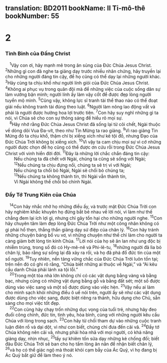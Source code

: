 translation: BD2011
bookName: II Ti-mô-thê 
bookNumber: 55
-------

<div class="title"><h1>2</h1><h3>Tinh Binh của Ðấng Christ</h3></div>
<span class="verse 2ti_2_1"> <sup>1</sup>Vậy con ơi, hãy mạnh mẽ trong ân sủng của Ðức Chúa Jesus Christ. </span>
<span class="verse 2ti_2_2"><sup>2</sup>Những gì con đã nghe ta giảng dạy trước nhiều nhân chứng, hãy truyền lại cho những người đáng tin cậy, để họ cũng có thể dạy lại những người khác. </span>
<span class="verse 2ti_2_3"><sup>3</sup>Hãy cùng ta chịu khổ như người lính giỏi của Ðức Chúa Jesus Christ. </span>
<span class="verse 2ti_2_4"><sup>4</sup>Không ai phục vụ trong quân đội mà để những việc của cuộc sống dân sự làm vướng bận mình; người lính ấy làm vậy cốt để được đẹp lòng người tuyển mộ mình. </span>
<span class="verse 2ti_2_5"><sup>5</sup>Cũng vậy, không lực sĩ tranh tài thể thao nào có thể đoạt giải nếu không tranh tài đúng theo luật. </span>
<span class="verse 2ti_2_6"><sup>6</sup>Người làm nông lao động vất vả phải là người được hưởng hoa lợi trước tiên. </span>
<span class="verse 2ti_2_7"><sup>7</sup>Con hãy suy nghĩ những gì ta nói, vì Chúa sẽ cho con sự thông sáng để hiểu rõ mọi sự.<br/></span>
<span class="verse 2ti_2_8"> <sup>8</sup>Hãy nhớ rằng Ðức Chúa Jesus Christ đã sống lại từ cõi chết, Ngài thuộc về dòng dõi Vua Ða-vít, theo như Tin Mừng ta rao giảng. </span>
<span class="verse 2ti_2_9"><sup>9</sup>Vì rao giảng Tin Mừng đó ta chịu khổ, thậm chí bị xiềng xích như kẻ tội đồ, nhưng Ðạo của Ðức Chúa Trời không bị xiềng xích. </span>
<span class="verse 2ti_2_10"><sup>10</sup>Vì vậy ta cam chịu mọi sự vì cớ những người được chọn để họ cũng có thể được ơn cứu rỗi trong Ðức Chúa Jesus Christ với vinh hiển đời đời. </span>
<span class="verse 2ti_2_11"><sup>11</sup>Ðây là những lời chắc chắn đáng tin cậy:<br/>  Nếu chúng ta đã chết với Ngài, chúng ta cũng sẽ sống với Ngài;<br/></span>
<span class="verse 2ti_2_12">  <sup>12</sup>Nếu chúng ta chịu đựng nổi, chúng ta sẽ trị vì với Ngài;<br/>  Nếu chúng ta chối bỏ Ngài, Ngài sẽ chối bỏ chúng ta;<br/></span>
<span class="verse 2ti_2_13">  <sup>13</sup>Nếu chúng ta không thành tín, thì Ngài vẫn thành tín,<br/>  Vì Ngài không thể chối bỏ chính Ngài.<br/></span>
<div class="title"><h3>Ðầy Tớ Trung Kiên của Chúa</h3></div>
<span class="verse 2ti_2_14"> <sup>14</sup>Con hãy nhắc nhở họ những điều ấy, và trước mặt Ðức Chúa Trời con hãy nghiêm khắc khuyên họ đừng bắt bẻ nhau về lời nói, vì làm như thế chẳng đem lại ích lợi gì, nhưng chỉ gây tổn hại cho những người nghe. </span>
<span class="verse 2ti_2_15"><sup>15</sup>Con hãy chuyên tâm làm đẹp lòng Ðức Chúa Trời như một công nhân không có gì phải hổ thẹn, thẳng thắn giảng dạy sứ điệp của chân lý. </span>
<span class="verse 2ti_2_16"><sup>16</sup>Con hãy tránh những chuyện báng bổ vu vơ, vì những chuyện như thế chỉ làm cho người ta càng giảm bớt lòng tin kính Chúa. </span>
<span class="verse 2ti_2_17"><sup>17</sup>Lời nói của họ sẽ ăn lan như ung độc bị nhiễm trùng, trong số đó có Hy-mê-nê và Phi-lê-tu, </span>
<span class="verse 2ti_2_18"><sup>18</sup>những người đã lìa bỏ chân lý, bảo rằng sự sống lại đã xảy ra rồi, và họ đã phá đổ đức tin của một số người. </span>
<span class="verse 2ti_2_19"><sup>19</sup>Tuy nhiên, nền tảng vững chắc của Ðức Chúa Trời luôn tồn tại; trên nền đó có ghi rõ rằng, “Chúa biết những ai thuộc về Ngài,” và “Ai kêu cầu danh Chúa phải lánh xa tội lỗi.”<br/></span>
<span class="verse 2ti_2_20"> <sup>20</sup>Trong một tòa nhà lớn không chỉ có các vật dụng bằng vàng và bằng bạc, nhưng cũng có những vật dụng bằng gỗ và bằng đất sét; một số được dùng vào việc sang và một số được dùng vào việc hèn. </span>
<span class="verse 2ti_2_21"><sup>21</sup>Vậy nếu ai làm cho mình sạch khỏi những điều ô uế nói trên, người ấy sẽ như các vật dụng được dùng cho việc sang, được biệt riêng ra thánh, hữu dụng cho Chủ, sẵn sàng cho mọi việc tốt đẹp.<br/></span>
<span class="verse 2ti_2_22"> <sup>22</sup>Con cũng hãy chạy trốn những dục vọng của tuổi trẻ, nhưng hãy đeo đuổi công chính, đức tin, tình yêu, hòa bình, cùng với những người kêu cầu Chúa với lòng trong sạch. </span>
<span class="verse 2ti_2_23"><sup>23</sup>Con hãy từ chối tham dự vào những cuộc tranh luận điên rồ và dại dột, vì như con biết, chúng chỉ đưa đến cãi vã. </span>
<span class="verse 2ti_2_24"><sup>24</sup>Ðầy tớ Chúa không nên cãi vã, nhưng phải hòa nhã với mọi người, có khả năng giảng dạy, nhịn nhục, </span>
<span class="verse 2ti_2_25"><sup>25</sup>lấy sự khiêm tốn sửa dạy những kẻ chống đối; biết đâu Ðức Chúa Trời sẽ ban cho họ tấm lòng ăn năn để nhận biết chân lý, </span>
<span class="verse 2ti_2_26"><sup>26</sup>và họ có thể giác ngộ mà thoát khỏi cạm bẫy của Ác Quỷ, vì họ đang bị Ác Quỷ bắt giữ để làm theo ý nó.<br/></span>
